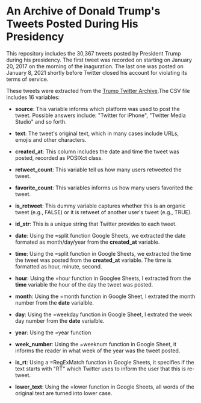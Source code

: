 # An Archive of Donald Trump's Tweets Posted During His Presidency
This repository includes the 30,367 tweets posted by President Trump during his presidency. The first tweet was recorded on starting on January 20, 2017 on the morning of the inaguration. The last one was posted on January 8, 2021 shortly before Twitter closed his account for violating its terms of service.

These tweets were extracted from the [Trump Twitter Archive](https://www.thetrumparchive.com/).The CSV file includes 16 variables:

- **source**: This variable informs which platform was used to post the tweet. Possible answers include: "Twitter for iPhone", "Twitter Media Studio" and so forth.

- **text**: The tweet's original text, which in many cases include URLs, emojis and other characters.

- **created_at**: This column includes the date and time the tweet was posted, recorded as POSIXct class.

- **retweet_count**: This variable tell us how many users retweeted the tweet.

- **favorite_count**: This variables informs us how many users favorited the tweet.

- **is_retweet**: This dummy variable captures whether this is an organic tweet (e.g., FALSE) or it is retweet of another user's tweet (e.g., TRUE).

- **id_str**: This is a unique string that Twitter provides to each tweet.

- **date**: Using the =split function Google Sheets, we extracted the date formated as month/day/year from the **created_at** variable.

- **time**: Using the =split function in Google Sheets, we extracted the time the tweet was posted from the **created_at** variable. The time is formatted as hour, minute, second.

- **hour**: Using the =hour function in Googlee Sheets, I extracted from the **time** variable the hour of the day  the tweet was posted.

- **month**: Using the =month function in Google Sheet, I extrated the month number from the **date** varialble.

- **day**: Using the =weekday function in Google Sheet, I extrated the week day number from the **date** varialble.

- **year**: Using the =year function

- **week_number**: Using the =weeknum function in Google Sheet, it informs the reader in what week of the year was the tweet posted.

- **is_rt**: Using a =RegExMatch function in Google Sheets, it specifies if the text starts with "RT" which Twitter uses to inform the user that this is re-tweet. 

- **lower_text**: Using the =lower function in Google Sheets, all words of the original text are turned into lower case.
